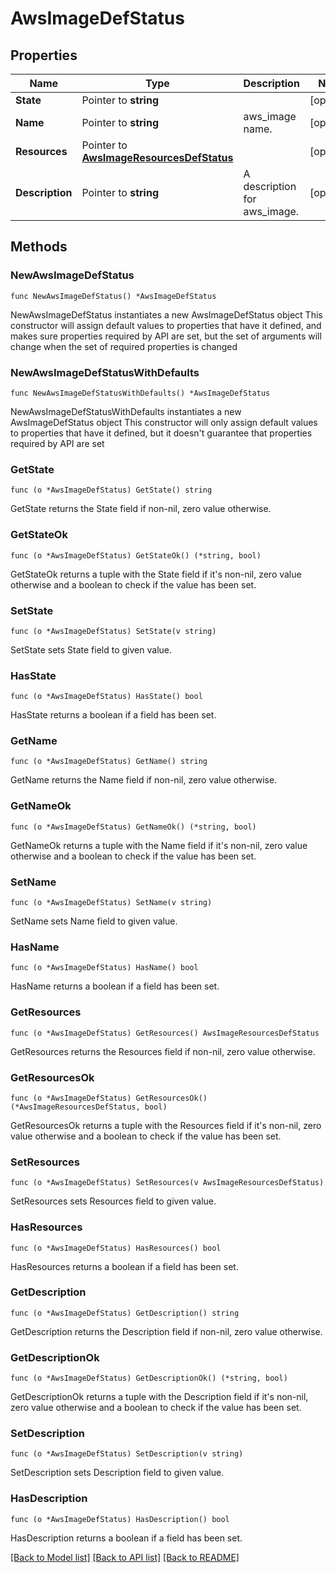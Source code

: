 # AwsImageDefStatus

## Properties

Name | Type | Description | Notes
------------ | ------------- | ------------- | -------------
**State** | Pointer to **string** |  | [optional] 
**Name** | Pointer to **string** | aws_image name. | [optional] 
**Resources** | Pointer to [**AwsImageResourcesDefStatus**](AwsImageResourcesDefStatus.md) |  | [optional] 
**Description** | Pointer to **string** | A description for aws_image. | [optional] 

## Methods

### NewAwsImageDefStatus

`func NewAwsImageDefStatus() *AwsImageDefStatus`

NewAwsImageDefStatus instantiates a new AwsImageDefStatus object
This constructor will assign default values to properties that have it defined,
and makes sure properties required by API are set, but the set of arguments
will change when the set of required properties is changed

### NewAwsImageDefStatusWithDefaults

`func NewAwsImageDefStatusWithDefaults() *AwsImageDefStatus`

NewAwsImageDefStatusWithDefaults instantiates a new AwsImageDefStatus object
This constructor will only assign default values to properties that have it defined,
but it doesn't guarantee that properties required by API are set

### GetState

`func (o *AwsImageDefStatus) GetState() string`

GetState returns the State field if non-nil, zero value otherwise.

### GetStateOk

`func (o *AwsImageDefStatus) GetStateOk() (*string, bool)`

GetStateOk returns a tuple with the State field if it's non-nil, zero value otherwise
and a boolean to check if the value has been set.

### SetState

`func (o *AwsImageDefStatus) SetState(v string)`

SetState sets State field to given value.

### HasState

`func (o *AwsImageDefStatus) HasState() bool`

HasState returns a boolean if a field has been set.

### GetName

`func (o *AwsImageDefStatus) GetName() string`

GetName returns the Name field if non-nil, zero value otherwise.

### GetNameOk

`func (o *AwsImageDefStatus) GetNameOk() (*string, bool)`

GetNameOk returns a tuple with the Name field if it's non-nil, zero value otherwise
and a boolean to check if the value has been set.

### SetName

`func (o *AwsImageDefStatus) SetName(v string)`

SetName sets Name field to given value.

### HasName

`func (o *AwsImageDefStatus) HasName() bool`

HasName returns a boolean if a field has been set.

### GetResources

`func (o *AwsImageDefStatus) GetResources() AwsImageResourcesDefStatus`

GetResources returns the Resources field if non-nil, zero value otherwise.

### GetResourcesOk

`func (o *AwsImageDefStatus) GetResourcesOk() (*AwsImageResourcesDefStatus, bool)`

GetResourcesOk returns a tuple with the Resources field if it's non-nil, zero value otherwise
and a boolean to check if the value has been set.

### SetResources

`func (o *AwsImageDefStatus) SetResources(v AwsImageResourcesDefStatus)`

SetResources sets Resources field to given value.

### HasResources

`func (o *AwsImageDefStatus) HasResources() bool`

HasResources returns a boolean if a field has been set.

### GetDescription

`func (o *AwsImageDefStatus) GetDescription() string`

GetDescription returns the Description field if non-nil, zero value otherwise.

### GetDescriptionOk

`func (o *AwsImageDefStatus) GetDescriptionOk() (*string, bool)`

GetDescriptionOk returns a tuple with the Description field if it's non-nil, zero value otherwise
and a boolean to check if the value has been set.

### SetDescription

`func (o *AwsImageDefStatus) SetDescription(v string)`

SetDescription sets Description field to given value.

### HasDescription

`func (o *AwsImageDefStatus) HasDescription() bool`

HasDescription returns a boolean if a field has been set.


[[Back to Model list]](../README.md#documentation-for-models) [[Back to API list]](../README.md#documentation-for-api-endpoints) [[Back to README]](../README.md)


